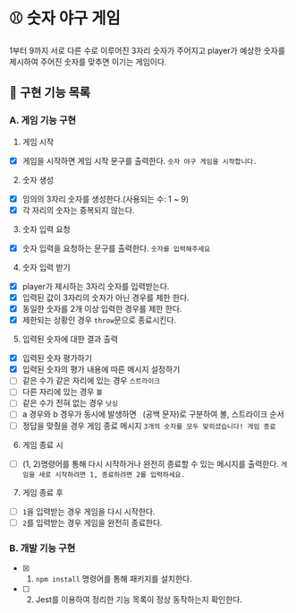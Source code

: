 # ⚾️ 숫자 야구 게임

1부터 9까지 서로 다른 수로 이루어진 3자리 숫자가 주어지고 player가 예상한 숫자를 제시하여 주어진 숫자를 맞추면 이기는 게임이다.

## 🎯 구현 기능 목록

### A. 게임 기능 구현

1. 게임 시작

- [x] 게임을 시작하면 게임 시작 문구를 출력한다. `숫자 야구 게임을 시작합니다.`

2. 숫자 생성

- [x] 임의의 3자리 숫자를 생성한다.(사용되는 수: 1 ~ 9)
- [x] 각 자리의 숫자는 중복되지 않는다.

3. 숫자 입력 요청

- [x] 숫자 입력을 요청하는 문구를 출력한다. `숫자를 입력해주세요`

4. 숫자 입력 받기

- [x] player가 제시하는 3자리 숫자를 입력받는다.
- [x] 입력된 값이 3자리의 숫자가 아닌 경우를 제한 한다.
- [x] 동일한 숫자를 2개 이상 입력한 경우를 제한 한다.
- [x] 제한되는 상황인 경우 `throw`문으로 종료시킨다.

5. 입력된 숫자에 대한 결과 출력

- [x] 입력된 숫자 평가하기
- [x] 입력된 숫자의 평가 내용에 따른 메시지 설정하기
- [ ] 같은 수가 같은 자리에 있는 경우 `스트라이크`
- [ ] 다른 자리에 있는 경우 `볼`
- [ ] 같은 수가 전혀 없는 경우 `낫싱`
- [ ] a 경우와 b 경우가 동시에 발생하면 ` `(공백 문자)로 구분하여 볼, 스트라이크 순서
- [ ] 정답을 맞췄을 경우 게임 종료 메시지 `3개의 숫자를 모두 맞히셨습니다! 게임 종료`

6. 게임 종료 시

- [ ] (1, 2)명령어를 통해 다시 시작하거나 완전히 종료할 수 있는 메시지를 출력한다. `게임을 새로 시작하려면 1, 종료하려면 2를 입력하세요.`

7. 게임 종료 후

- [ ] `1`을 입력받는 경우 게임을 다시 시작한다.
- [ ] `2`를 입력받는 경우 게임을 완전히 종료한다.

### B. 개발 기능 구현

- [x] 1. `npm install` 명령어를 통해 패키지를 설치한다.
- [ ] 2. Jest를 이용하여 정리한 기능 목록이 정상 동작하는지 확인한다.
